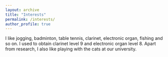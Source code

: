 ```yaml
---
layout: archive
title: "Interests"
permalink: /interests/
author_profile: true
---
```

I like jogging, badminton, table tennis, clarinet, electronic organ, fishing and so on. I used to obtain clarinet level 9 and electronic organ level 8.
Apart from research, I also like playing with the cats at our university.
